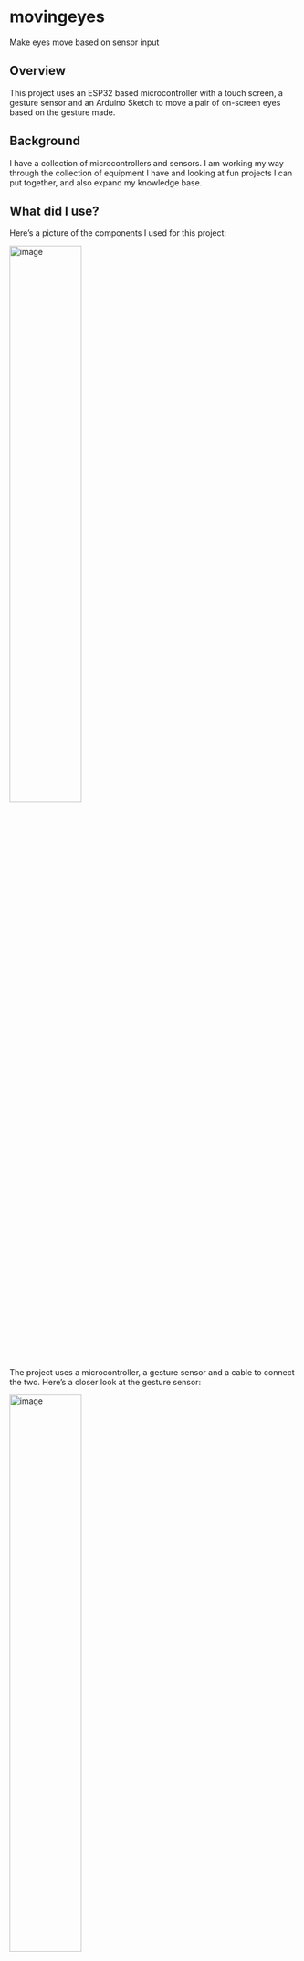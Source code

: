 # movingeyes
Make eyes move based on sensor input

## Overview

This project uses an ESP32 based microcontroller with a touch screen, a gesture sensor and an Arduino Sketch to move a pair of on-screen eyes based on the gesture made.

## Background

I have a collection of microcontrollers and sensors. I am working my way through the collection of equipment I have and looking at fun projects I can put together, and also expand my knowledge base. 

## What did I use?

Here’s a picture of the components I used for this project:

<img width="50%" height="50%" alt="image" src="https://github.com/user-attachments/assets/0b86b3d1-6eeb-4af2-a430-eb9047f0d228" />

The project uses a microcontroller, a gesture sensor and a cable to connect the two. Here’s a closer look at the gesture sensor:

<img width="50%" height="50%" alt="image" src="https://github.com/user-attachments/assets/6f3cb507-8f20-437e-9f62-3ffe7b0628ff" />

The front of the sensor has some basic information about its pinout. Here’s the back, which has the actual sensor:

<img width="50%" height="50%" alt="image" src="https://github.com/user-attachments/assets/c985ecfc-2031-4aee-a0dd-2f8fd1bf1e1a" />

## What does it look like?

This is what the project looks like when it’s running:

<img width="50%" height="50%" alt="image" src="https://github.com/user-attachments/assets/c72e5d84-b429-405e-8710-6dde7509698c" />

There are three sizes of eyes – small, medium and large (shown). The iris and pupil will follow input from the gesture sensor. The eyes have already moved to look a little to the right. There are a series of buttons, on the bottom of the microcontroller’s screen, that can be used to change the color of the eyes. Here are the large yellow eyes looking up:

<img width="50%" height="50%" alt="image" src="https://github.com/user-attachments/assets/4b6b7ff9-1ec3-4929-a1b7-962fed813327" />

Here are the small size eyes:

<img width="50%" height="50%" alt="image" src="https://github.com/user-attachments/assets/98702609-d457-4459-8558-41db67cf68db" />

Here's a [![short video](https://img.youtube.com/vi/DLDeIVW_zk4/0.jpg)](https://www.youtube.com/watch?v=DLDeIVW_zk4) showing the project working.

## Technical Overview

The project uses a Core2 AWS microcontroller (https://shop.m5stack.com/products/m5stack-core2-esp32-iot-development-kit-for-aws-iot-edukit) microcontroller from M5Stack (https://m5stack.com/). M5Stack also had a gesture sensor (https://shop.m5stack.com/products/unit-gesture-recognition-sensor-paj7620u2?srsltid=AfmBOood8i7os-8pYig_AcWU4RKFewEWPErj7F52ppLfspHVCewNGR6y) which comes with the Grove cable. Technical information, and Arduino Sketch samples, for the sensor can be found here https://docs.m5stack.com/en/unit/gesture.
       
The microcontroller is 2 x 2 inches (~50 x 50mm) and has a screen resolution of 320 x 240. In the orientation I use, this becomes 240 x 320:

<img width="50%" height="50%" alt="image" src="https://github.com/user-attachments/assets/86b0f4d9-b4ba-43f8-898d-cc264028d25c" />

The eyes are just a black circle (pupil), drawn on top of a blue circle (iris), drawn on top of of a white circle (eyeball):

<img width="50%" height="50%" alt="image" src="https://github.com/user-attachments/assets/c24ce35d-ce3c-4451-b5ef-f8a999c77e82" />

A sprite is used to hold the entire eye as this helps to prevent screen flicker when updating the position of the iris and pupil. Only one sprite is used as the eyes are symmetrical e.g. they are both the same size and will look in the same direction. The sprite is displayed twice to make the pair of eyes.

Coordinates within the sprite are relative to the sprite, on the full screen:

<img width="50%" height="50%" alt="image" src="https://github.com/user-attachments/assets/82790f33-6448-4e94-9b5f-4fd24536cd48" />

No matter where the sprite is on the screen, internal X and Y coordinates will always be 0..49.

The gesture sensor can track up, down, left, right, rotate clockwise, rotate anticlockwise (counterclockwise), forward and back.

The up, down, left and right gestures make the eyes look in that direction. The rotate gestures make the eyes roll in that direction. The forward and back gestures make the eyes larger or smaller.

The rolling eyes effect is created by calculating a handful of points on an orbital circle, drawn at the center of the eyeball:

<img width="50%" height="50%" alt="image" src="https://github.com/user-attachments/assets/12a6c494-6093-46c2-98db-f11dcb8b7515" />

Coordinates are calculated at 45 degree intervals around this orbit. This gives 6 X and Y coordinates that can be used to redraw the iris and pupil.

## What do I need?

You will need:

1. An M5Stack Core2 AWS microcontroller and gesture sensor. The application only uses the standard
   M5Stack and Core2 libraries. 

2. A PC with Windows, Linux, or a Mac to install the Arduino IDE which can be downloaded
   here https://www.arduino.cc/en/software/.

3. A USB A to USB C cable to connect the PC or Mac to the Core2.

4. The git utility to access the GIT repository 
	(git clone https://github.com/davygotgit/movingeyes.git) or visit 
 	https://github.com/davygotgit/movingeyes and download a ZIP file.

M5Stack have a range of integrated microcontrollers and sensors. I like the Core2 AWS version as it a decent touchscreen, plenty of CPU and memory, and it has three Grove ports. 

If you are not familiar with the Grove interface, it uses 4 pins and can only be connected one way. I find this particularly useful. I am not opposed to soldering connections, but the Grove interfaces make things to much easier.

There are three main connection interfaces on M5Stack sensors – I2C, UART and GPIO. The Core2 AWS can accommodate all three types of sensor, but this is something you need to consider with other M5Stack controllers and sensors. Some controllers only have one Grove interface which might work with a given sensor once initialized correctly with the right pin numbers for the controller’s interface.

Seeed Studio (https://wiki.seeedstudio.com/Grove_Sensor_Intro/) also have a range of Grove sensors. These can also be used with M5Stack microcontrollers, but you have to pay attention to the interface type (I2C, UART or CPIO) and the voltage the sensor uses. Sensors from M5Stack tend to be more plug and play.

## How do I install and configure the tools?

Here are some instructions for downloading and installing GIT https://github.com/git-guides/install-git.

Here are some instructions on how to download and install the Arduino IDE https://docs.arduino.cc/software/ide-v2/tutorials/getting-started/ide-v2-downloading-and-installing/.

M5Stack have an excellent quick start guide here https://docs.m5stack.com/en/arduino/m5core2/program. I don’t recall having to install any driver on my version of Ubuntu 24.04.2 LTS. It’s possible this is already included in the kernel. On Linux you must add your account to the dialout group by running the following bash command:

	sudo usermod -a -G dialout <your_account>

For example, if your user account is fantasticfred:

	sudo usermod -a -G dialout  fantasticfred

You must log out your current session and log back in again for this change to become active.

For Linux systems, I would first see if your Arduino IDE can see the Core2 device before attempting to install any drivers.

You know you are connected to the Core2 if you see something similar to the following status (bottom right) in the Arduino IDE:

<img width="519" height="67" alt="image" src="https://github.com/user-attachments/assets/b886ac19-f629-4a19-a945-6e667d29399a" />

## How do I build and install the application?

You need to download the code from the GIT repository. This can be done by visiting https://github.com/davygotgit/movingeyes and downloading, and then extracting, a ZIP file or by running the following terminal command from bash, a Windows Command Prompt or any suitable GIT access tool:

	git clone https://github.com/davygotgit/movingeyes.git

There are a couple of options to build the application for the first time. Option 1 is:

1. Start the Arduino IDE.
2. Create a new project using the File -> New Sketch menu option.
3. Save the project using the name movingeyes by using the File -> Save menu option.
4. Open the src/movingeyes.ino file, from repository, using another editor, 
	and copy/paste the contents over the skeleton project.
       
Option 2 is:
       
1. Start the Arduino IDE.
2. Create a new project using the File -> New Sketch menu option.
3. Save the project using the name movingeyes by using the File -> Save menu option.
4. Use the Sketch -> Show Sketch Folder menu option to get the location of the 
	project (Sketch location). This will be similar to Home/Arduino/movingeyes on Linux.
5. Close the IDE.
6. Copy the movingeyes.ino file from the src subdirectory of the repository 
	to the Sketch location.
7. Start the Arduino IDE and load the movingeyes project.
       
Once you have the initial project saved, you can just load it from File -> Open Recent menu option.

With the Sketch loaded, connect the Core2 using the USB A to USB C cable,. Ensure the M5Core2 board is selected and the USB port shows a connected status. Press the Upload button on the toolbar. The Sketch will be compiled and transferred to the Core2. The application will start after the transfer completes.
Do you have any tips for using M5Stack microcontrollers and sensors?

This is a tip for using M5Stack sensors. The gesture sensor has technical information and a link to an Ardunio Sketch sample here https://docs.m5stack.com/en/unit/gesture. M5Stack have short, concise code snippets for all their sensors.

I tend to use the sensor, with a microcontroller, with one of these Sketches first. This tells me that the sensor is working as expected and I can review data that it produces.

This can reduce debugging time when you start to add more sensors and your own code. As you know the sensors work independently, any issues have to be with your code or the interaction of multiple sensors.

## Were there any challenges creating this project?

I ran into two challenges with this project.

The first challenge was with the way I initially used the M5Stack sprites. My first design paired the iris and pupil in one sprite which was redrawn on top of the eyeball. This was not a good design due to the sprite being square and artifacts of the sprite could be seen outside the eyeball. There was also a lot of screen flicker with this design. Redrawing the eyeball, iris, and pupil in one sprite stopped the artifacts as everything was now a circle. It also stopped most of the screen flicker.

The other challenge was quite odd. I was unable to set the eye color to yellow. The button for this color would not register a touch event on the screen. I also had trouble getting the other buttons to register touch events, but they did eventually work. I installed another Sketch that I knew worked that had more on-screen buttons, and that Sketch no longer worked as expected. There had been a recent update to the M5Stack libraries and wondered if this had broken something. I was just about to downgrade the library updates when I noticed the screen was quite dirty. I cleaned the screen and the buttons started working as expected. In all the time I have used M5Stack microcontrollers, I have never run into this issue before. The dirt was causing the screen to permanently register a touch event at a certain point on the screen, preventing other touch events.

